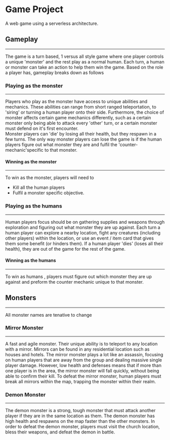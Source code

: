 # Game Project 
A web game using a serverless architecture. 

## Gameplay
---
The game is a turn based, 1 versus all style game where one player controls a unique 'monster' and the rest play as a normal human. Each turn, a human or monster can take an action to help them win the game. Based on the role a player has, gameplay breaks down as follows 
### Playing as the monster
---
Players who play as the monster have access to unique abilities and mechanics. These abilities can range from short ranged teleportation, to 'siring' or turning a human player onto their side. Furthermore, the choice of monster affects certain game mechanics differently, such as a certain monster only being able to attack every 'other' turn, or a certain monster must defend on it's first encounter. <br>
Monster players can 'die' by losing all their health, but they respawn in a few turns. The only way monster players can lose the game is if the human players figure out what monster they are and fulfil the 'counter-mechanic'specific to that monster. 
#### Winning as the monster
----
To win as the monster, players will need to
- Kill all the human players 
- Fulfil a monster specific objective. 

### Playing as the humans 
---
Human players focus should be on gathering supplies and weapons through exploration and figuring out what monster they are up against. Each turn a human player can explore a nearby location, fight any creatures (including other players) within the location, or use an event / item card that gives them some benefit (or hinders them). If a human player 'dies' (loses all their health), they are out of the game for the rest of the game. 

#### Winning as the humans 
--- 
To win as humans , players must figure out which monster they are up against and preform the counter mechanic unique to that monster. 

## Monsters
---
All monster names are tenative to change 
### Mirror Monster 
--- 
A fast and agile monster. Their unique ability is to teleport to any location with a mirror. Mirrors can be found in any residential location such as houses and hotels. The mirror monster plays a lot like an assassin, focusing on human players that are away from the group and dealing massive single player damage. However, low health and defenses means that if more than one player is in the area, the mirror monster will fall quickly, without being able to confirm their kill. To defeat the mirror monster, human players must break all mirrors within the map, trapping the monster within their realm. 
### Demon Monster 
---
The demon monster is a strong, tough monster that must attack another player if they are in the same location as them. The demon monster has high health and respawns on the map faster than the other monsters. In order to defeat the demon monster, players must visit the church location, bless their weapons, and defeat the demon in battle. 